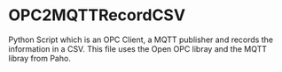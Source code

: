 # OPC2MQTTRecordCSV
Python Script which is an OPC Client, a MQTT publisher and records the information in a CSV.
This file uses the Open OPC libray and the MQTT libray from Paho.

